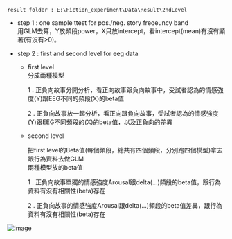 `result folder : E:\Fiction_experiment\Data\Result\2ndLevel`

- step 1 : one sample ttest for pos./neg. story freqeuncy band  
  用GLM去算，Y放頻段power，X只放intercept，看intercept(mean)有沒有顯著(有沒有>0)。
    
- step 2 : first and second level for eeg data
    
  - first level   
    分成兩種模型
       
    1 . 正負向故事分開分析，看正向故事跟負向故事中，受試者認為的情感強度(Y)跟EEG不同的頻段(X)的beta值
      
    2 . 正負向故事放一起分析，看正向跟負向故事，受試者認為的情感強度(Y)跟EEG不同頻段的(X)的beta值，以及正負向的差異
    
  - second level

    把first level的Beta值(每個頻段，總共有四個頻段，分別跑四個模型)拿去跟行為資料去做GLM  
    兩種模型放的beta值
      
    1 . 正負向故事單獨的情感強度Arousal跟delta(...)頻段的beta值，跟行為資料有沒有相關性(beta)存在
      
    2 . 正負向故事的情感強度Arousal跟delta(...)頻段的beta值差異，跟行為資料有沒有相關性(beta)存在

![image](https://github.com/user-attachments/assets/c217c959-9796-498b-8ebb-6b4959437a46)
